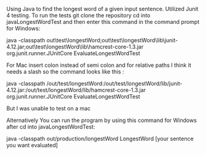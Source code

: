 Using Java to find the longest word of a given input sentence.
Utilized Junit 4 testing.
To run the tests git clone the repository cd into javaLongestWordTest
and then enter this command in the command prompt for Windows:

java -classpath  out\test\longestWord;out\test\longestWord\lib\junit-4.12.jar;out\test\longestWord\lib\hamcrest-core-1.3.jar org.junit.runner.JUnitCore EvaluateLongestWordTest

For Mac insert colon instead of semi colon and for relative paths I think it needs a slash so the command looks like this :

java -classpath  /out/test/longestWord:/out/test/longestWord/lib/junit-4.12.jar:/out/test/longestWord/lib/hamcrest-core-1.3.jar org.junit.runner.JUnitCore EvaluateLongestWordTest

But I was unable to test on a mac

Alternatively You can run the program by using this command for Windows after cd into javaLongestWordTest:

java -classpath  out/production/longestWord LongestWord [your sentence you want evaluated]
